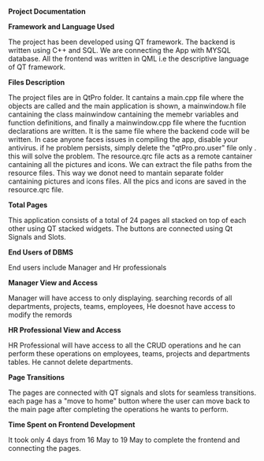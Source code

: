 **Project Documentation**

**Framework and Language Used**

The project has been developed using QT framework. The backend is written using C++ and SQL. We are connecting the App with MYSQL database. All the frontend was written in QML i.e the descriptive language of QT framework. 

**Files Description**

The project files are in QtPro folder. It cantains a main.cpp file where the objects are called and the main application is shown, a mainwindow.h file cantaining the class mainwindow cantaining the memebr variables and function definitions, and finally a mainwindow.cpp file where the fucntion declarations are written. It is the same file where the backend code will be written. In case anyone faces issues in compiling the app, disable your antivirus. if he problem persists, simply delete the "qtPro.pro.user" file only . this will solve the problem. The resource.qrc file acts as a remote cantainer cantaining all the pictures and icons. We can extract the file paths from the resource files. This way we donot need to mantain separate folder cantaining pictures and icons files. All the pics and icons are saved in the resource.qrc file.

**Total Pages**

This application consists of a total of 24 pages all stacked on top of each other using QT stacked widgets. The buttons are connected using Qt Signals and Slots.

**End Users of DBMS**

End users include Manager and Hr professionals

**Manager View and Access**

Manager will have access to only displaying. searching records of all departments, projects, teams, employees, He doesnot have access to modify the remords

**HR Professional View and Access**

HR Professional will have access to all the CRUD operations and he can perform these operations on employees, teams, projects and departments tables.
He cannot delete departments.

**Page Transitions**

The pages are connected with QT signals and slots for seamless transitions. each page has a "move to home" button where the user can move back to the main page after completing the operations he wants to perform.

**Time Spent on Frontend Development**

It took only 4 days from 16 May to 19 May to complete the frontend and connecting the pages. 
